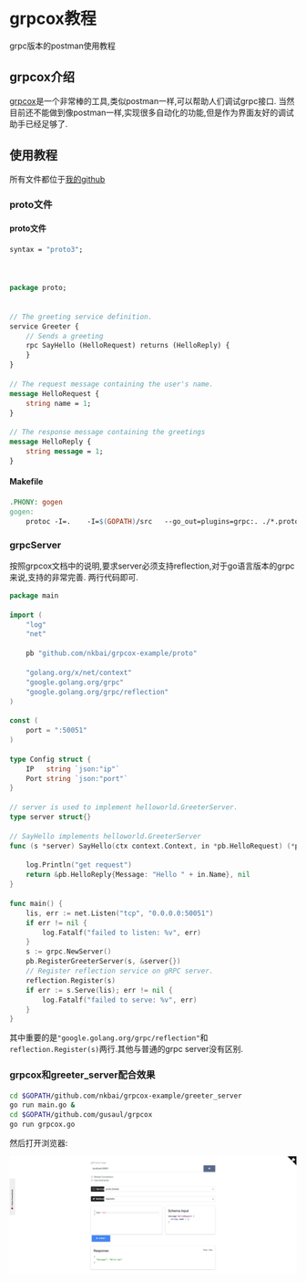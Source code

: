 # grpcox教程
grpc版本的postman使用教程

## grpcox介绍

[grpcox](https://github.com/gusaul/grpcox)是一个非常棒的工具,类似postman一样,可以帮助人们调试grpc接口. 当然目前还不能做到像postman一样,实现很多自动化的功能,但是作为界面友好的调试助手已经足够了.


## 使用教程
所有文件都位于[我的github](https://github.com/nkbai/-grpcox-example)
### proto文件
#### proto文件
```proto
syntax = "proto3";



package proto;


// The greeting service definition.
service Greeter {
    // Sends a greeting
    rpc SayHello (HelloRequest) returns (HelloReply) {
    }
}

// The request message containing the user's name.
message HelloRequest {
    string name = 1;
}

// The response message containing the greetings
message HelloReply {
    string message = 1;
}
```
#### Makefile
```Makefile
.PHONY: gogen
gogen:
	protoc -I=.    -I=$(GOPATH)/src   --go_out=plugins=grpc:. ./*.proto

```


### grpcServer
按照grpcox文档中的说明,要求server必须支持reflection,对于go语言版本的grpc来说,支持的非常完善. 两行代码即可.

```go
package main

import (
	"log"
	"net"

	pb "github.com/nkbai/grpcox-example/proto"

	"golang.org/x/net/context"
	"google.golang.org/grpc"
	"google.golang.org/grpc/reflection" 
)

const (
	port = ":50051"
)

type Config struct {
	IP   string `json:"ip"`
	Port string `json:"port"`
}

// server is used to implement helloworld.GreeterServer.
type server struct{}

// SayHello implements helloworld.GreeterServer
func (s *server) SayHello(ctx context.Context, in *pb.HelloRequest) (*pb.HelloReply, error) {

	log.Println("get request")
	return &pb.HelloReply{Message: "Hello " + in.Name}, nil
}

func main() {
	lis, err := net.Listen("tcp", "0.0.0.0:50051")
	if err != nil {
		log.Fatalf("failed to listen: %v", err)
	}
	s := grpc.NewServer()
	pb.RegisterGreeterServer(s, &server{})
	// Register reflection service on gRPC server.
	reflection.Register(s)
	if err := s.Serve(lis); err != nil {
		log.Fatalf("failed to serve: %v", err)
	}
}
```

其中重要的是`	"google.golang.org/grpc/reflection" `和`reflection.Register(s)`两行.其他与普通的grpc server没有区别.


### grpcox和greeter_server配合效果

```bash
cd $GOPATH/github.com/nkbai/grpcox-example/greeter_server
go run main.go &
cd $GOPATH/github.com/gusaul/grpcox
go run grpcox.go 
```


然后打开浏览器:

![](hello.png)